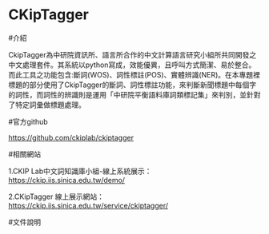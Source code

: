 # CKipTagger

#介紹

CkipTagger為中研院資訊所、語言所合作的中文計算語言研究小組所共同開發之中文處理套件。其系統以python寫成，效能優異，且呼叫方式簡潔、易於整合。而此工具之功能包含:斷詞(WOS)、詞性標註(POS)、實體辨識(NER)。在本專題裡標題的部分使用了CkipTagger的斷詞、詞性標註功能，來判斷新聞標題中每個字的詞性，而詞性的辨識則是運用「中研院平衡語料庫詞類標記集」來判別，並針對了特定詞彙做標題處理。

#官方github

https://github.com/ckiplab/ckiptagger

#相關網站

  1.CKIP Lab中文詞知識庫小組-線上系統展示：https://ckip.iis.sinica.edu.tw/demo/
  
  2.CKipTagger 線上展示網站：https://ckip.iis.sinica.edu.tw/service/ckiptagger/

#文件說明
